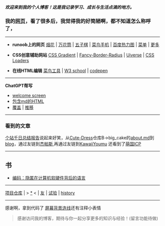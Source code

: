 
***欢迎来到我的个人博客！这是我记录学习、成长与生活点滴的地方。***

### 我的[网页](re0)，看了很多后，我觉得我的好简陋啊，都不知道怎么称呼了，

---
- **runoob上的网页**
[烟花](source/HTML/fireworks) | [万花筒](source/HTML/canvas) | [五子棋](source/HTML/gobang) | [菜鸟手机](xuao/source/HTML/phone) | [百度热力图](source/HTML/map) | [菜单](source/HTML/menu) | [更多](https://www.jyshare.com/examples/)

- **CSS创意辅助网站**
[CSS Gradient](https://cssgradient.io/) | [Fancy-Border-Radius](https://9elements.github.io/fancy-border-radius/) | [Uiverse](https://uiverse.io/) | [CSS Loaders](https://css-loaders.com/)

- **在线HTML编辑**
[菜鸟工具](https://www.jyshare.com/front-end/61/) | [W3 school](https://www.w3school.com.cn/tiy/t.asp?f=eg_html_basic) | [codepen](https://codepen.io/pen/)

---
**ChatGPT帮写**
* [welcome screen](source/HTML/chatgpt)
* [包含md的HTML](source/HTML/test)
* [覆盖](source/HTML/bookf) | [推移](source/HTML/bookt) 

---
### 看到的文章
[个站千日总结报告](https://blog.konpaku.cn/Something-Else/%E7%AB%99%E7%82%B9%E5%8D%83%E6%97%A5%E6%8A%A5%E5%91%8A/)说起来好笑，从[Cute-Dress](https://github.com/Cute-Dress/Dress)仓库B->big_cake的[about.md](https://github.com/Cute-Dress/Dress/blob/master/B/Big_Cake/about.md)到[blog](https://www.lihaoyu.cn/)，通过友链到[杰帕斯](https://japerz.com/),再通过友链到[KawaiiYoumu](https://blog.konpaku.cn/)
还看到了[萌国ICP](https://icp.gov.moe/aboutus.php)

---
## 书
- [编码：隐匿在计算机软硬件背后的语言](https://weread.qq.com/web/bookDetail/64e32bf071fd5a9164ece6b)

---
[项目仓库](https://github.com/aozijx/xuao) | > [*](source/idea) < | [友](assistance/yang) | [试验](source/markdown/test) | [history](source/markdown/history)

---
感谢啊，拿到代码了
[屏幕背景连线](https://soyo.moe/)还有注释小表情

> 感谢访问我的博客，期待与你一起分享更多的知识与经验！(留言功能待做)